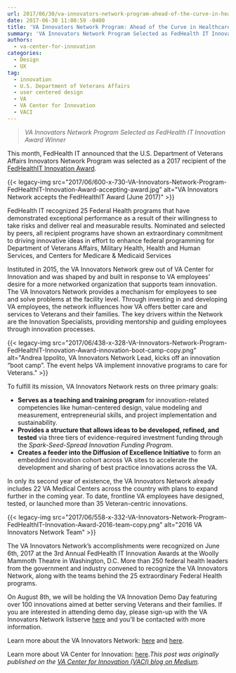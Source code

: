 ```yaml
---
url: 2017/06/30/va-innovators-network-program-ahead-of-the-curve-in-healthcare-innovation.md
date: 2017-06-30 11:00:59 -0400
title: 'VA Innovators Network Program: Ahead of the Curve in Healthcare Innovation'
summary: 'VA Innovators Network Program Selected as FedHealth IT Innovation Award Winner This month, FedHealth IT announced that the U.S. Department of Veterans Affairs Innovators Network Program was selected as a 2017 recipient of the FedHealthIT Innovation Award. FedHealth IT recognized 25 Federal Health'
authors:
  - va-center-for-innovation
categories:
  - Design
  - UX
tag:
  - innovation
  - U.S. Department of Veterans Affairs
  - user centered design
  - VA
  - VA Center for Innovation
  - VACI
---
```


> _VA Innovators Network Program Selected as FedHealth IT Innovation Award Winner_

This month, FedHealth IT announced that the U.S. Department of Veterans Affairs Innovators Network Program was selected as a 2017 recipient of the <a href="http://www.fedhealthit.com/2017/05/7618-2/" target="_blank" rel="noopener noreferrer">FedHealthIT Innovation Award</a>.

{{< legacy-img src="2017/06/600-x-730-VA-Innovators-Network-Program-FedHealthIT-Innovation-Award-accepting-award.jpg" alt="VA Innovators Network accepts the FedHealthIT Award (June 2017)" >}}

FedHealth IT recognized 25 Federal Health programs that have demonstrated exceptional performance as a result of their willingness to take risks and deliver real and measurable results. Nominated and selected by peers, all recipient programs have shown an extraordinary commitment to driving innovative ideas in effort to enhance federal programming for Department of Veterans Affairs, Military Health, Health and Human Services, and Centers for Medicare & Medicaid Services

Instituted in 2015, the VA Innovators Network grew out of VA Center for Innovation and was shaped by and built in response to VA employees’ desire for a more networked organization that supports team innovation. The VA Innovators Network provides a mechanism for employees to see and solve problems at the facility level. Through investing in and developing VA employees, the network influences how VA offers better care and services to Veterans and their families. The key drivers within the Network are the Innovation Specialists, providing mentorship and guiding employees through innovation processes.

{{< legacy-img src="2017/06/438-x-328-VA-Innovators-Network-Program-FedHealthIT-Innovation-Award-innovation-boot-camp-copy.png" alt="Andrea Ippolito, VA Innovators Network Lead, kicks off an innovation “boot camp”. The event helps VA implement innovative programs to care for Veterans." >}}

To fulfill its mission, VA Innovators Network rests on three primary goals:

  * **Serves as a teaching and training program** for innovation-related competencies like human-centered design, value modeling and measurement, entrepreneurial skills, and project implementation and sustainability.
  * **Provides a structure that allows ideas to be developed, refined, and tested** via three tiers of evidence-required investment funding through the <em class="markup--em markup--p-em">Spark-Seed-Spread Innovation Funding Program</em>.
  * **Creates a feeder into the Diffusion of Excellence Initiative** to form an embedded innovation cohort across VA sites to accelerate the development and sharing of best practice innovations across the VA.

In only its second year of existence, the VA Innovators Network already includes 22 VA Medical Centers across the country with plans to expand further in the coming year. To date, frontline VA employees have designed, tested, or launched more than 35 Veteran-centric innovations.

{{< legacy-img src="2017/06/558-x-332-VA-Innovators-Network-Program-FedHealthIT-Innovation-Award-2016-team-copy.png" alt="2016 VA Innovators Network Team" >}}

The VA Innovators Network’s accomplishments were recognized on June 6th, 2017 at the 3rd Annual FedHealth IT Innovation Awards at the Woolly Mammoth Theatre in Washington, D.C. More than 250 federal health leaders from the government and industry convened to recognize the VA Innovators Network, along with the teams behind the 25 extraordinary Federal Health programs.

On August 8th, we will be holding the VA Innovation Demo Day featuring over 100 innovations aimed at better serving Veterans and their families. If you are interested in attending demo day, please sign-up with the VA Innovators Network listserve <a href="http://info.mbaoutcome.com/va-innovators-network/" target="_blank" rel="noopener noreferrer">here</a> and you’ll be contacted with more information.

Learn more about the VA Innovators Network: <a href="https://www.innovation.va.gov/innovatorsnetwork/" target="_blank" rel="noopener noreferrer">here</a> and <a href="https://medium.com/@VAInnovation/va-innovators-network-boot-camp-kicking-off-f1da59b379b5" target="_blank" rel="noopener noreferrer">here</a>.

Learn more about VA Center for Innovation: <a href="https://www.innovation.va.gov/" target="_blank" rel="noopener noreferrer">here</a>._This post was originally published on the [VA Center for Innovation (VACI) blog on Medium](https://medium.com/vainnovation/ahead-of-the-curve-in-healthcare-innovation-fb1813ab79a9)._

